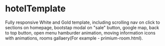# hotelTemplate
Fully responsive White and Gold template, including scrolling nav on click to sections on homepage, bootstap modal on "sale" button, google map, back to top button, open menu hamburder animation, moving information icons with animations, rooms gallaery(For example - primium-room.html).  
